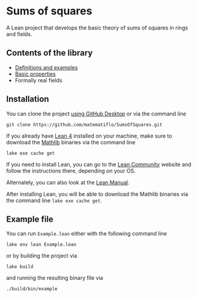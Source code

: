 # Sums of squares

A Lean project that develops the basic theory of sums of squares in rings and fields.

## Contents of the library

- [Definitions and examples](SumSq/Defs.md)
- [Basic properties](SumSq/Ppties.md)
- Formally real fields

## Installation

You can clone the project [using GitHub Desktop](x-github-client://openRepo/https://github.com/matematiflo/SumsOfSquares) or via the command line

```console
git clone https://github.com/matematiflo/SumsOfSquares.git
```

If you already have [Lean 4](https://lean-lang.org) installed on your machine, make sure to download the [Mathlib](https://github.com/leanprover-community/mathlib4) binaries via the command line

```console
lake exe cache get
```

If you need to install Lean, you can go to the [Lean Community](https://leanprover-community.github.io/get_started.html) website and follow the instructions there, depending on your OS.

Alternately, you can also look at the [Lean Manual](https://lean-lang.org/lean4/doc/quickstart.html).

After installing Lean, you will be able to download the Mathlib binaries via the command line `lake exe cache get`.

## Example file

You can run `Example.lean` either with the following command line

```console
lake env lean Example.lean
```

or by building the project via

```console
lake build
```

and running the resulting binary file via

```console
./build/bin/example
```
